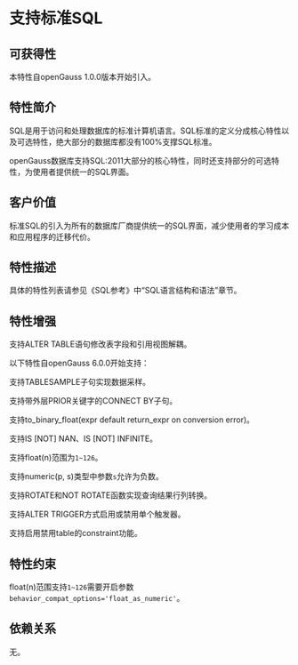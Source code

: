 # 支持标准SQL

## 可获得性<a name="section38134078"></a>

本特性自openGauss 1.0.0版本开始引入。

## 特性简介<a name="section7662382"></a>

SQL是用于访问和处理数据库的标准计算机语言。SQL标准的定义分成核心特性以及可选特性，绝大部分的数据库都没有100%支撑SQL标准。

openGauss数据库支持SQL:2011大部分的核心特性，同时还支持部分的可选特性，为使用者提供统一的SQL界面。

## 客户价值<a name="section1852576"></a>

标准SQL的引入为所有的数据库厂商提供统一的SQL界面，减少使用者的学习成本和应用程序的迁移代价。

## 特性描述<a name="section16673190"></a>

具体的特性列表请参见《SQL参考》中“SQL语言结构和语法”章节。

## 特性增强<a name="section15840983"></a>

支持ALTER TABLE语句修改表字段和引用视图解耦。

以下特性自openGauss 6.0.0开始支持：

支持TABLESAMPLE子句实现数据采样。

支持带外层PRIOR关键字的CONNECT BY子句。

支持to_binary_float(expr default return_expr on conversion error)。

支持IS [NOT] NAN、IS [NOT] INFINITE。

支持float(n)范围为`1~126`。

支持numeric(p, s)类型中参数`s`允许为负数。

支持ROTATE和NOT ROTATE函数实现查询结果行列转换。

支持ALTER TRIGGER方式启用或禁用单个触发器。

支持启用禁用table的constraint功能。

## 特性约束<a name="section06531946143616"></a>

float(n)范围支持`1~126`需要开启参数`behavior_compat_options='float_as_numeric'`。

## 依赖关系<a name="section8351126"></a>

无。


